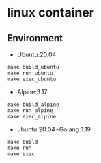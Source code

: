 # linux container
## Environment
- Ubuntu:20.04
```
make build_ubuntu
make run_ubuntu
make exec_ubuntu
```
- Alpine:3.17
```
make build_alpine
make run_alpine
make exec_alpine
```
- ubuntu:20.04+Golang:1.19
```
make build
make run
make exec
```
